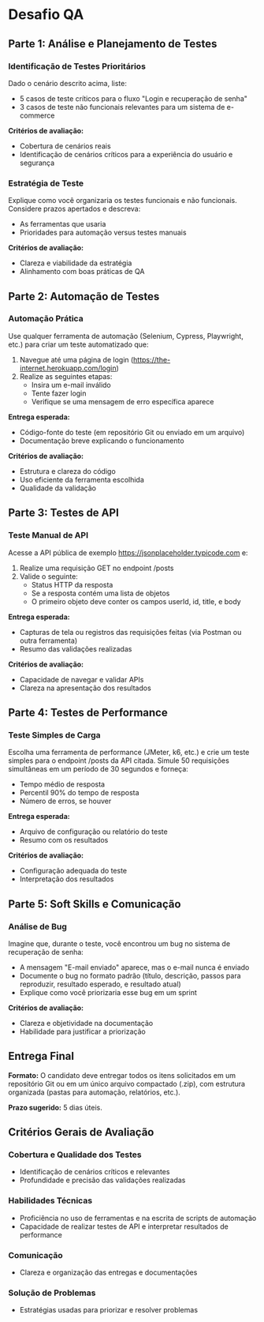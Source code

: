 # Desafio QA

## Parte 1: Análise e Planejamento de Testes

### Identificação de Testes Prioritários
Dado o cenário descrito acima, liste:
- 5 casos de teste críticos para o fluxo "Login e recuperação de senha"
- 3 casos de teste não funcionais relevantes para um sistema de e-commerce

**Critérios de avaliação:**
- Cobertura de cenários reais
- Identificação de cenários críticos para a experiência do usuário e segurança

### Estratégia de Teste
Explique como você organizaria os testes funcionais e não funcionais. Considere prazos apertados e descreva:
- As ferramentas que usaria
- Prioridades para automação versus testes manuais

**Critérios de avaliação:**
- Clareza e viabilidade da estratégia
- Alinhamento com boas práticas de QA

## Parte 2: Automação de Testes

### Automação Prática
Use qualquer ferramenta de automação (Selenium, Cypress, Playwright, etc.) para criar um teste automatizado que:
1. Navegue até uma página de login (https://the-internet.herokuapp.com/login)
2. Realize as seguintes etapas:
   - Insira um e-mail inválido
   - Tente fazer login
   - Verifique se uma mensagem de erro específica aparece

**Entrega esperada:**
- Código-fonte do teste (em repositório Git ou enviado em um arquivo)
- Documentação breve explicando o funcionamento

**Critérios de avaliação:**
- Estrutura e clareza do código
- Uso eficiente da ferramenta escolhida
- Qualidade da validação

## Parte 3: Testes de API

### Teste Manual de API
Acesse a API pública de exemplo https://jsonplaceholder.typicode.com e:
1. Realize uma requisição GET no endpoint /posts
2. Valide o seguinte:
   - Status HTTP da resposta
   - Se a resposta contém uma lista de objetos
   - O primeiro objeto deve conter os campos userId, id, title, e body

**Entrega esperada:**
- Capturas de tela ou registros das requisições feitas (via Postman ou outra ferramenta)
- Resumo das validações realizadas

**Critérios de avaliação:**
- Capacidade de navegar e validar APIs
- Clareza na apresentação dos resultados

## Parte 4: Testes de Performance

### Teste Simples de Carga
Escolha uma ferramenta de performance (JMeter, k6, etc.) e crie um teste simples para o endpoint /posts da API citada.
Simule 50 requisições simultâneas em um período de 30 segundos e forneça:
- Tempo médio de resposta
- Percentil 90% do tempo de resposta
- Número de erros, se houver

**Entrega esperada:**
- Arquivo de configuração ou relatório do teste
- Resumo com os resultados

**Critérios de avaliação:**
- Configuração adequada do teste
- Interpretação dos resultados

## Parte 5: Soft Skills e Comunicação

### Análise de Bug
Imagine que, durante o teste, você encontrou um bug no sistema de recuperação de senha:
- A mensagem "E-mail enviado" aparece, mas o e-mail nunca é enviado
- Documente o bug no formato padrão (título, descrição, passos para reproduzir, resultado esperado, e resultado atual)
- Explique como você priorizaria esse bug em um sprint

**Critérios de avaliação:**
- Clareza e objetividade na documentação
- Habilidade para justificar a priorização

## Entrega Final
**Formato:** O candidato deve entregar todos os itens solicitados em um repositório Git ou em um único arquivo compactado (.zip), com estrutura organizada (pastas para automação, relatórios, etc.).

**Prazo sugerido:** 5 dias úteis.

## Critérios Gerais de Avaliação

### Cobertura e Qualidade dos Testes
- Identificação de cenários críticos e relevantes
- Profundidade e precisão das validações realizadas

### Habilidades Técnicas
- Proficiência no uso de ferramentas e na escrita de scripts de automação
- Capacidade de realizar testes de API e interpretar resultados de performance

### Comunicação
- Clareza e organização das entregas e documentações

### Solução de Problemas
- Estratégias usadas para priorizar e resolver problemas
